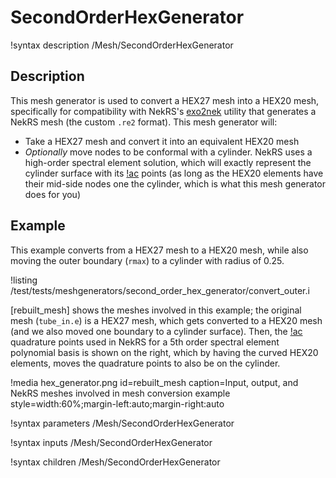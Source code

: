 # SecondOrderHexGenerator

!syntax description /Mesh/SecondOrderHexGenerator

## Description

This mesh generator is used to convert a HEX27 mesh into a HEX20 mesh, specifically
for compatibility with NekRS's [exo2nek](https://nekrsdoc.readthedocs.io/en/latest/detailed_usage.html#:~:text=converting%20an%20exodus%20mesh) utility that generates a NekRS mesh (the custom
`.re2` format). This mesh generator will:

- Take a HEX27 mesh and convert it into an equivalent HEX20 mesh
- *Optionally* move nodes to be conformal with a cylinder. NekRS uses a high-order
  spectral element solution, which will exactly represent the cylinder surface with
  its [!ac](GLL) points (as long as the HEX20 elements have their mid-side nodes
  one the cylinder, which is what this mesh generator does for you)

## Example

This example converts from a HEX27 mesh to a HEX20 mesh, while also moving the outer boundary
(`rmax`) to a cylinder with radius of 0.25.

!listing /test/tests/meshgenerators/second_order_hex_generator/convert_outer.i

[rebuilt_mesh] shows the meshes involved in this example; the original mesh
(`tube_in.e`) is a HEX27 mesh, which gets converted to a HEX20 mesh (and we also
moved one boundary to a cylinder surface). Then, the [!ac](GLL) quadrature points
used in NekRS for a 5th order spectral element polynomial basis is shown on the right,
which by having the curved HEX20 elements, moves the quadrature points to also be
on the cylinder.

!media hex_generator.png
  id=rebuilt_mesh
  caption=Input, output, and NekRS meshes involved in mesh conversion example
  style=width:60%;margin-left:auto;margin-right:auto

!syntax parameters /Mesh/SecondOrderHexGenerator

!syntax inputs /Mesh/SecondOrderHexGenerator

!syntax children /Mesh/SecondOrderHexGenerator
